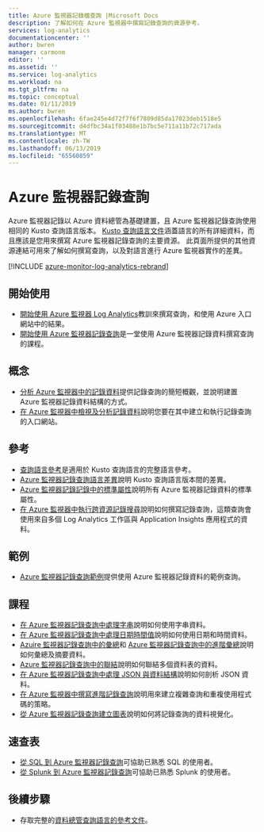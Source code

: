 ```yaml
---
title: Azure 監視器記錄檔查詢 |Microsoft Docs
description: 了解如何在 Azure 監視器中撰寫記錄查詢的資源參考。
services: log-analytics
documentationcenter: ''
author: bwren
manager: carmonm
editor: ''
ms.assetid: ''
ms.service: log-analytics
ms.workload: na
ms.tgt_pltfrm: na
ms.topic: conceptual
ms.date: 01/11/2019
ms.author: bwren
ms.openlocfilehash: 6fae245e4d72f7f6f7809d85da17023deb1518e5
ms.sourcegitcommit: d4dfbc34a1f03488e1b7bc5e711a11b72c717ada
ms.translationtype: MT
ms.contentlocale: zh-TW
ms.lasthandoff: 06/13/2019
ms.locfileid: "65560859"
---
```

# <a name="azure-monitor-log-queries"></a>Azure 監視器記錄查詢
Azure 監視器記錄以 Azure 資料總管為基礎建置，且 Azure 監視器記錄查詢使用相同的 Kusto 查詢語言版本。 [Kusto 查詢語言文件](/azure/kusto/query)涵蓋語言的所有詳細資料，而且應該是您用來撰寫 Azure 監視器記錄查詢的主要資源。 此頁面所提供的其他資源連結可用來了解如何撰寫查詢，以及對語言進行 Azure 監視器實作的差異。

[!INCLUDE [azure-monitor-log-analytics-rebrand](../../../includes/azure-monitor-log-analytics-rebrand.md)]

## <a name="getting-started"></a>開始使用

- [開始使用 Azure 監視器 Log Analytics](get-started-portal.md)教訓來撰寫查詢，和使用 Azure 入口網站中的結果。
- [開始使用 Azure 監視器記錄查詢](get-started-queries.md)是一堂使用 Azure 監視器記錄資料撰寫查詢的課程。

## <a name="concepts"></a>概念
- [分析 Azure 監視器中的記錄資料](../../azure-monitor/log-query/log-query-overview.md)提供記錄查詢的簡短概觀，並說明建置 Azure 監視器記錄資料結構的方式。
- [在 Azure 監視器中檢視及分析記錄資料](../../azure-monitor/log-query/portals.md)說明您要在其中建立和執行記錄查詢的入口網站。

## <a name="reference"></a>參考

- [查詢語言參考](/azure/kusto/query)是適用於 Kusto 查詢語言的完整語言參考。
- [Azure 監視器記錄查詢語言差異](data-explorer-difference.md)說明 Kusto 查詢語言版本間的差異。
- [Azure 監視器記錄記錄中的標準屬性](../../azure-monitor/platform/log-standard-properties.md)說明所有 Azure 監視器記錄資料的標準屬性。
- [在 Azure 監視器中執行跨資源記錄搜尋](../../azure-monitor/log-query/cross-workspace-query.md)說明如何撰寫記錄查詢，這類查詢會使用來自多個 Log Analytics 工作區與 Application Insights 應用程式的資料。


## <a name="examples"></a>範例

- [Azure 監視器記錄查詢範例](examples.md)提供使用 Azure 監視器記錄資料的範例查詢。



## <a name="lessons"></a>課程

- [在 Azure 監視器記錄查詢中處理字串](string-operations.md)說明如何使用字串資料。
- [在 Azure 監視器記錄查詢中處理日期時間值](datetime-operations.md)說明如何使用日期和時間資料。 
- [Azuire 監視器記錄查詢中的彙總](aggregations.md)和 [Azure 監視器記錄查詢中的進階彙總](advanced-aggregations.md)說明如何彙總及摘要資料。
- [Azure 監視器記錄查詢中的聯結](joins.md)說明如何聯結多個資料表的資料。
- [在 Azure 監視器記錄查詢中處理 JSON 與資料結構](json-data-structures.md)說明如何剖析 JSON 資料。
- [在 Azure 監視器中撰寫進階記錄查詢](advanced-query-writing.md)說明用來建立複雜查詢和重複使用程式碼的策略。
- [從 Azure 監視器記錄查詢建立圖表](charts.md)說明如何將記錄查詢的資料視覺化。

## <a name="cheatsheets"></a>速查表

-  [從 SQL 到 Azure 監視器記錄查詢](sql-cheatsheet.md)可協助已熟悉 SQL 的使用者。
-  [從 Splunk 到 Azure 監視器記錄查詢](splunk-cheatsheet.md)可協助已熟悉 Splunk 的使用者。
 
## <a name="next-steps"></a>後續步驟

- 存取完整的[資料總管查詢語言的參考文件](/azure/kusto/query/)。
